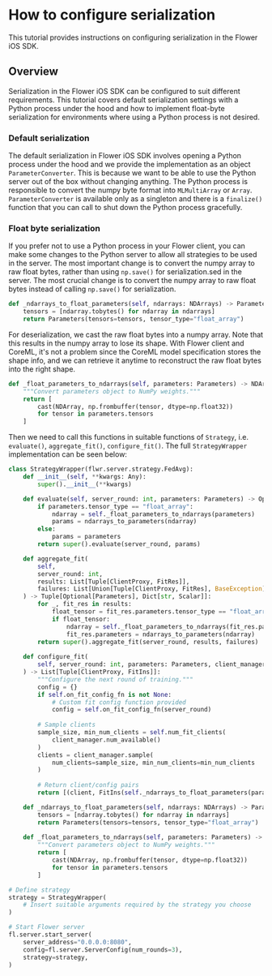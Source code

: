 # How to configure serialization

This tutorial provides instructions on configuring serialization in the Flower iOS SDK.

## Overview

Serialization in the Flower iOS SDK can be configured to suit different requirements. This tutorial covers default serialization settings with a Python process under the hood and how to implement float-byte serialization for environments where using a Python process is not desired.


### Default serialization

The default serialization in Flower iOS SDK involves opening a Python process under the hood and we provide the implementation as an object ``ParameterConverter``. This is because we want to be able to use the Python server out of the box without changing anything. The Python process is responsible to convert the numpy byte format into `MLMultiArray` or `Array`. ``ParameterConverter`` is available only as a singleton and there is a `finalize()` function that you can call to shut down the Python process gracefully.

### Float byte serialization

If you prefer not to use a Python process in your Flower client, you can make some changes to the Python server to allow all strategies to be used in the server. The most important change is to convert the numpy array to raw float bytes, rather than using `np.save()` for serialization.sed in the server. The most crucial change is to convert the numpy array to raw float bytes instead of calling `np.save()` for serialization.

```python
def _ndarrays_to_float_parameters(self, ndarrays: NDArrays) -> Parameters:
    tensors = [ndarray.tobytes() for ndarray in ndarrays]
    return Parameters(tensors=tensors, tensor_type="float_array")
```

For deserialization, we cast the raw float bytes into a numpy array. Note that this results in the numpy array to lose its shape. With Flower client and CoreML, it's not a problem since the CoreML model specification stores the shape info, and we can retrieve it anytime to reconstruct the raw float bytes into the right shape.

```python
def _float_parameters_to_ndarrays(self, parameters: Parameters) -> NDArrays:
    """Convert parameters object to NumPy weights."""
    return [
        cast(NDArray, np.frombuffer(tensor, dtype=np.float32))
        for tensor in parameters.tensors
    ]
```

Then we need to call this functions in suitable functions of `Strategy`, i.e. `evaluate()`, `aggregate_fit()`, `configure_fit()`. The full `StrategyWrapper` implementation can be seen below:

```python
class StrategyWrapper(flwr.server.strategy.FedAvg):
    def __init__(self, **kwargs: Any):
        super().__init__(**kwargs)

    def evaluate(self, server_round: int, parameters: Parameters) -> Optional[Tuple[float, Dict[str, Scalar]]]:
        if parameters.tensor_type == "float_array":
            ndarray = self._float_parameters_to_ndarrays(parameters)
            params = ndarrays_to_parameters(ndarray)
        else:
            params = parameters
        return super().evaluate(server_round, params)

    def aggregate_fit(
        self,
        server_round: int,
        results: List[Tuple[ClientProxy, FitRes]],
        failures: List[Union[Tuple[ClientProxy, FitRes], BaseException]],
    ) -> Tuple[Optional[Parameters], Dict[str, Scalar]]:
        for _, fit_res in results:
            float_tensor = fit_res.parameters.tensor_type == "float_array"
            if float_tensor:
                ndarray = self._float_parameters_to_ndarrays(fit_res.parameters)
                fit_res.parameters = ndarrays_to_parameters(ndarray)
        return super().aggregate_fit(server_round, results, failures)
    
    def configure_fit(
        self, server_round: int, parameters: Parameters, client_manager: ClientManager
    ) -> List[Tuple[ClientProxy, FitIns]]:
        """Configure the next round of training."""
        config = {}
        if self.on_fit_config_fn is not None:
            # Custom fit config function provided
            config = self.on_fit_config_fn(server_round)
        
        # Sample clients
        sample_size, min_num_clients = self.num_fit_clients(
            client_manager.num_available()
        )
        clients = client_manager.sample(
            num_clients=sample_size, min_num_clients=min_num_clients
        )
        
        # Return client/config pairs
        return [(client, FitIns(self._ndarrays_to_float_parameters(parameters), config)) for client in clients]

    def _ndarrays_to_float_parameters(self, ndarrays: NDArrays) -> Parameters:
        tensors = [ndarray.tobytes() for ndarray in ndarrays]
        return Parameters(tensors=tensors, tensor_type="float_array")
        
    def _float_parameters_to_ndarrays(self, parameters: Parameters) -> NDArrays:
        """Convert parameters object to NumPy weights."""
        return [
            cast(NDArray, np.frombuffer(tensor, dtype=np.float32))
            for tensor in parameters.tensors
        ]

# Define strategy
strategy = StrategyWrapper(
    # Insert suitable arguments required by the strategy you choose
)

# Start Flower server
fl.server.start_server(
    server_address="0.0.0.0:8080",
    config=fl.server.ServerConfig(num_rounds=3),
    strategy=strategy,
)
```
